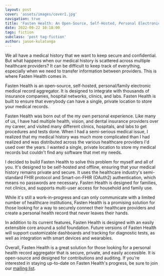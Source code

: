 ```yaml
---
layout: post
cover: 'assets/images/cover1.jpg'
navigation: true
title: 'Fasten Health: An Open-Source, Self-Hosted, Personal Electronic Health Record'
date: 2022-09-22 10:18:00
tags: fiction
subclass: 'post tag-fiction'
author: jason-kulatunga
---
```


We all have a medical history that we want to keep secure and confidential. 
But what happens when our medical history is scattered across multiple healthcare providers? 
It can be difficult to keep track of everything, especially when we need to transfer information 
between providers. This is where Fasten Health comes in.

Fasten Health is an open-source, self-hosted, personal/family electronic medical record aggregator. 
It is designed to integrate with thousands of insurance companies, hospital networks, clinics, and 
labs. Fasten Health is built to ensure that everybody can have a single, private location to store 
your medical records.

Fasten Health was born out of the my own personal experience. Like many of us, I have 
had multiple health, vision, and dental insurance providers over my career, and visited many different clinics, 
hospitals, and labs to get procedures and tests done. When I had a semi-serious medical 
issue, I realized that my medical history was much more complicated than I had realized 
and was distributed across the various healthcare providers I'd used over the years. I wanted a 
single, private location to store my medical records but couldn't find any software that met my
needs. 

I decided to build Fasten Health to solve this problem for myself and all of you.
It's designed to be self-hosted and offline, ensuring that your medical history remains private and secure. 
It uses the healthcare industry's semi-standard FHIR protocol and Smart-on-FHIR (OAuth2) authentication, 
which means no passwords are necessary. Fasten Health is designed for families, not clinics, and supports
multi-user access for household and family use.

While it's still a work-in-progress and can only communicate with a limited number of healthcare 
institutions, Fasten Health is a promising solution for those looking for a way to securely connect 
their healthcare providers and create a personal health record that never leaves their hands.

In addition to its current features, Fasten Health is designed with an easily extensible core around 
a solid foundation. Future versions of Fasten Health will support customizable dashboards and tracking for diagnostic 
tests, as well as integration with smart devices and wearables.

Overall, Fasten Health is a great solution for those looking for a personal health record aggregator 
that is secure, private, and easily accessible. It is open-source and designed for contributions and 
auditing. If you're interested in staying up-to-date on Fasten Health's progress, be sure to join our [mailing list](https://forms.gle/SNsYX9BNMXB6TuTw6).

